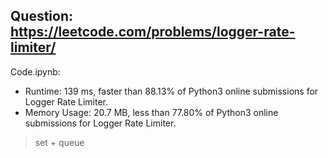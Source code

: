 ## Question: https://leetcode.com/problems/logger-rate-limiter/

Code.ipynb:
* Runtime: 139 ms, faster than 88.13% of Python3 online submissions for Logger Rate Limiter.
* Memory Usage: 20.7 MB, less than 77.80% of Python3 online submissions for Logger Rate Limiter.
> set + queue
